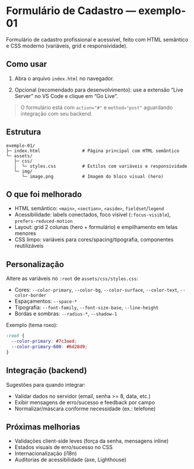 # Formulário de Cadastro — exemplo-01

Formulário de cadastro profissional e acessível, feito com HTML semântico e CSS moderno (variáveis, grid e responsividade).

## Como usar

1) Abra o arquivo `index.html` no navegador.

2) Opcional (recomendado para desenvolvimento): use a extensão “Live Server” no VS Code e clique em “Go Live”.

> O formulário está com `action="#"` e `method="post"` aguardando integração com seu backend.

## Estrutura

```
exemplo-01/
├─ index.html                # Página principal com HTML semântico
└─ assets/
   ├─ css/
   │  └─ styles.css          # Estilos com variáveis e responsividade
   └─ img/
      └─ image.png           # Imagem do bloco visual (hero)
```

## O que foi melhorado

- HTML semântico: `<main>`, `<section>`, `<aside>`, `fieldset`/`legend`
- Acessibilidade: labels conectados, foco visível (`:focus-visible`), `prefers-reduced-motion`
- Layout: grid 2 colunas (hero + formulário) e empilhamento em telas menores
- CSS limpo: variáveis para cores/spacing/tipografia, componentes reutilizáveis

## Personalização

Altere as variáveis no `:root` de `assets/css/styles.css`:

- Cores: `--color-primary`, `--color-bg`, `--color-surface`, `--color-text`, `--color-border`
- Espaçamentos: `--space-*`
- Tipografia: `--font-family`, `--font-size-base`, `--line-height`
- Bordas e sombras: `--radius-*`, `--shadow-1`

Exemplo (tema roxo):

```css
:root {
  --color-primary: #7c3aed;
  --color-primary-600: #6d28d9;
}
```

## Integração (backend)

Sugestões para quando integrar:

- Validar dados no servidor (email, senha >= 8, data, etc.)
- Exibir mensagens de erro/sucesso e feedback por campo
- Normalizar/máscara conforme necessidade (ex.: telefone)

## Próximas melhorias

- Validações client-side leves (força da senha, mensagens inline)
- Estados visuais de erro/sucesso no CSS
- Internacionalização (i18n)
- Auditorias de acessibilidade (axe, Lighthouse)
